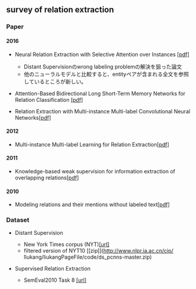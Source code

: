 ## survey of relation extraction
### Paper
#### 2016
- Neural Relation Extraction with Selective Attention over Instances
[[pdf]](http://www.aclweb.org/anthology/P/P16/P16-1200.pdf)
  - Distant Supervisionのwrong labeling problemの解決を狙った論文
  - 他のニューラルモデルと比較すると、entityペアが含まれる全文を参照しているところが新しい。

- Attention-Based Bidirectional Long Short-Term Memory Networks for Relation Classification
[[pdf]](http://www.aclweb.org/anthology/P/P16/P16-2034.pdf)

- Relation Extraction with Multi-instance Multi-label Convolutional Neural Networks[[pdf]](https://www.aclweb.org/anthology/C/C16/C16-1139.pdf)

#### 2012
- Multi-instance Multi-label Learning for Relation Extraction[[pdf]](http://ai2-s2-pdfs.s3.amazonaws.com/151e/e8aedc97e7a388a8edd704ff13698a7af0b4.pdf)

#### 2011
- Knowledge-based weak supervision for information extraction of overlapping relations[[pdf]](http://raphaelhoffmann.com/publications/acl2011.pdf)

#### 2010
- Modeling relations and their mentions without labeled text[[pdf]](https://pdfs.semanticscholar.org/db55/0f7af299157c67d7f1874bf784dca10ce4a9.pdf)

### Dataset
- Distant Supervision
  - New York Times corpus (NYT)[[url]](http://iesl.cs.umass.edu/riedel/ecml/)
  - filtered version of NYT10 [[zip]](http://www.nlpr.ia.ac.cn/cip/ ̃liukang/liukangPageFile/code/ds_pcnns-master.zip)

- Supervised Relation Extraction
  - SemEval2010 Task 8 [[url]](http://www.kozareva.com/downloads.html)